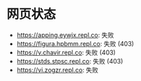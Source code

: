 # 网页状态
- https://apping.eywjx.repl.co: 失败
- https://figura.hpbmm.repl.co: 失败 (403)
- https://v.chavir.repl.co: 失败 (403)
- https://stds.stpsc.repl.co: 失败 (403)
- https://vi.zogzr.repl.co: 失败
